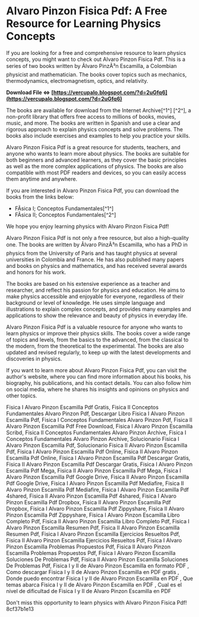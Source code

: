 
 
# Alvaro Pinzon Fisica Pdf: A Free Resource for Learning Physics Concepts
 
If you are looking for a free and comprehensive resource to learn physics concepts, you might want to check out Alvaro Pinzon Fisica Pdf. This is a series of two books written by Ãlvaro PinzÃ³n Escamilla, a Colombian physicist and mathematician. The books cover topics such as mechanics, thermodynamics, electromagnetism, optics, and relativity.
 
**Download File ⇔ [https://vercupalo.blogspot.com/?d=2uGfq6](https://vercupalo.blogspot.com/?d=2uGfq6)**


 
The books are available for download from the Internet Archive[^1^] [^2^], a non-profit library that offers free access to millions of books, movies, music, and more. The books are written in Spanish and use a clear and rigorous approach to explain physics concepts and solve problems. The books also include exercises and examples to help you practice your skills.
 
Alvaro Pinzon Fisica Pdf is a great resource for students, teachers, and anyone who wants to learn more about physics. The books are suitable for both beginners and advanced learners, as they cover the basic principles as well as the more complex applications of physics. The books are also compatible with most PDF readers and devices, so you can easily access them anytime and anywhere.
 
If you are interested in Alvaro Pinzon Fisica Pdf, you can download the books from the links below:
 
- FÃ­sica I; Conceptos Fundamentales[^1^]
- FÃ­sica II; Conceptos Fundamentales[^2^]

We hope you enjoy learning physics with Alvaro Pinzon Fisica Pdf!
  
Alvaro Pinzon Fisica Pdf is not only a free resource, but also a high-quality one. The books are written by Ãlvaro PinzÃ³n Escamilla, who has a PhD in physics from the University of Paris and has taught physics at several universities in Colombia and France. He has also published many papers and books on physics and mathematics, and has received several awards and honors for his work.
 
The books are based on his extensive experience as a teacher and researcher, and reflect his passion for physics and education. He aims to make physics accessible and enjoyable for everyone, regardless of their background or level of knowledge. He uses simple language and illustrations to explain complex concepts, and provides many examples and applications to show the relevance and beauty of physics in everyday life.
 
Alvaro Pinzon Fisica Pdf is a valuable resource for anyone who wants to learn physics or improve their physics skills. The books cover a wide range of topics and levels, from the basics to the advanced, from the classical to the modern, from the theoretical to the experimental. The books are also updated and revised regularly, to keep up with the latest developments and discoveries in physics.
 
If you want to learn more about Alvaro Pinzon Fisica Pdf, you can visit the author's website, where you can find more information about his books, his biography, his publications, and his contact details. You can also follow him on social media, where he shares his insights and opinions on physics and other topics.
 
Fisica I Alvaro Pinzon Escamilla Pdf Gratis,  Fisica II Conceptos Fundamentales Alvaro Pinzon Pdf,  Descargar Libro Fisica I Alvaro Pinzon Escamilla Pdf,  Fisica I Conceptos Fundamentales Alvaro Pinzon Pdf,  Fisica II Alvaro Pinzon Escamilla Pdf Free Download,  Fisica I Alvaro Pinzon Escamilla Scribd,  Fisica II Conceptos Fundamentales Alvaro Pinzon Archive,  Fisica I Conceptos Fundamentales Alvaro Pinzon Archive,  Solucionario Fisica I Alvaro Pinzon Escamilla Pdf,  Solucionario Fisica II Alvaro Pinzon Escamilla Pdf,  Fisica I Alvaro Pinzon Escamilla Pdf Online,  Fisica II Alvaro Pinzon Escamilla Pdf Online,  Fisica I Alvaro Pinzon Escamilla Pdf Descargar Gratis,  Fisica II Alvaro Pinzon Escamilla Pdf Descargar Gratis,  Fisica I Alvaro Pinzon Escamilla Pdf Mega,  Fisica II Alvaro Pinzon Escamilla Pdf Mega,  Fisica I Alvaro Pinzon Escamilla Pdf Google Drive,  Fisica II Alvaro Pinzon Escamilla Pdf Google Drive,  Fisica I Alvaro Pinzon Escamilla Pdf Mediafire,  Fisica II Alvaro Pinzon Escamilla Pdf Mediafire,  Fisica I Alvaro Pinzon Escamilla Pdf 4shared,  Fisica II Alvaro Pinzon Escamilla Pdf 4shared,  Fisica I Alvaro Pinzon Escamilla Pdf Dropbox,  Fisica II Alvaro Pinzon Escamilla Pdf Dropbox,  Fisica I Alvaro Pinzon Escamilla Pdf Zippyshare,  Fisica II Alvaro Pinzon Escamilla Pdf Zippyshare,  Fisica I Alvaro Pinzon Escamilla Libro Completo Pdf,  Fisica II Alvaro Pinzon Escamilla Libro Completo Pdf,  Fisica I Alvaro Pinzon Escamilla Resumen Pdf,  Fisica II Alvaro Pinzon Escamilla Resumen Pdf,  Fisica I Alvaro Pinzon Escamilla Ejercicios Resueltos Pdf,  Fisica II Alvaro Pinzon Escamilla Ejercicios Resueltos Pdf,  Fisica I Alvaro Pinzon Escamilla Problemas Propuestos Pdf,  Fisica II Alvaro Pinzon Escamilla Problemas Propuestos Pdf,  Fisica I Alvaro Pinzon Escamilla Soluciones De Problemas Pdf,  Fisica II Alvaro Pinzon Escamilla Soluciones De Problemas Pdf,  Fisica I y II de Alvaro Pinzon Escamilla en formato PDF ,  Como descargar Fisica I y II de Alvaro Pinzon Escamilla en PDF gratis ,  Donde puedo encontrar Fisica I y II de Alvaro Pinzon Escamilla en PDF ,  Que temas abarca Fisica I y II de Alvaro Pinzon Escamilla en PDF ,  Cual es el nivel de dificultad de Fisica I y II de Alvaro Pinzon Escamilla en PDF
 
Don't miss this opportunity to learn physics with Alvaro Pinzon Fisica Pdf!
 8cf37b1e13
 
